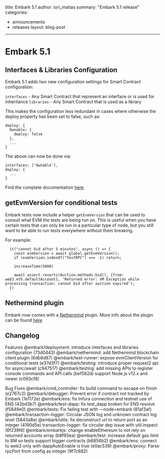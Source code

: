 title: Embark 5.1
author: iuri_matias
summary: "Embark 5.1 release"
categories:
  - announcements
  - releases
layout: blog-post
---

Embark 5.1
===

## Interfaces & Libraries Configuration

Embark 5.1 adds two new configuration settings for Smart Contract configuration:

`interfaces` - Any Smart Contract that represent an interface or is used for inheritance
`libraries` - Any Smart Contract that is used as a library

This makes the configuration less redundant in cases where otherwise the deploy property has been set to false, such as:

```
deploy: {
  Ownable: {
    deploy: false
  },
  ...
}
```

The above can now be done via:

```
interfaces: ['Ownable'],
deploy: {
  ...
}
```

Find the complete documentation [here](https://framework.embarklabs.io/docs/contracts_configuration.html#Defining-interfaces).

## getEvmVersion for conditional tests

Embark tests now include a helper `getEvmVersion` that can be used to consult what EVM the tests are being run on. This is useful when you have certain tests that can only be run in a particular type of node, but you still want to be able to run tests everywhere without them breaking.

For example:

```
  it("cannot bid after 5 minutes", async () => {
    const evmVersion = await global.getEvmVersion();
    if (evmVersion.indexOf("TestRPC") === -1) return;

    increaseTime(5000)

    await assert.reverts(Auction.methods.bid(), {from: web3.eth.defaultAccount}, 'Returned error: VM Exception while processing transaction: cannot bid after auction expired');
  })
```

## Nethermind plugin

Embark now comes with a [Nethermind](https://nethermind.io/) plugin.
More info about the plugin can be found [here](https://github.com/embarklabs/embark/tree/master/packages/plugins/nethermind)

## Changelog

Features
@embark/deployment: introduce interfaces and libraries configuration (73d0443)
@embark/nethermind: add Nethermind blockchain client plugin (6db8d87)
@embark/test-runner: expose evmClientVersion for conditional tests (e37d3f7)
@embark/testing: introduce proper request2 api for async/await (c947517)
@embark/testing: add missing APIs to register console commands and API calls (bef582d)
support Node.js v12.x and newer (c093cf8)

Bug Fixes
@embark/cmd_controller: fix build command to escape on finish (e2767c2)
@embark/debugger: Prevent error if contract not tracked by Embark (1e1172e)
@embark/ens: fix Infura connection and testnet use of ENS (42bd3b7)
@embark/test-dapp: fix test_dapp broken for ENS resolve (f5849e0)
@embark/tests: Fix failing test with —node=embark (81af3af)
@embark/transaction-logger: Circular JSON log and unknown contract log level (5843a8e)
@embark/utils: fix deconstruct url to return port as an integer (4190d5e)
transaction-logger: fix circular dep issue with util.inspect (6f239f4)
@embark/embarkjs: change enableEthereum to not rely on returned accounts array (b8f93ea)
@embark/test: increase default gas limit to 8M so tests support bigger contracts (b6856b2)
@embark/ens: connect to web3 only with dappAutoEnable is true (e0ac539)
@embark/proxy: Parse rpcPort from config as integer (9f7c682)
